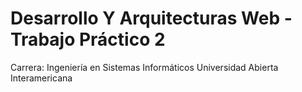# Desarrollo Y Arquitecturas Web - Trabajo Práctico 2

Carrera: Ingeniería en Sistemas Informáticos
Universidad Abierta Interamericana